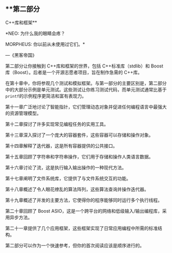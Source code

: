 ## **第二部分

C++库和框架**

*NEO: 为什么我的眼睛会疼？

MORPHEUS: 你以前从未使用过它们。*

—《黑客帝国》

第二部分让你接触到 C++库和框架的世界，包括 C++标准库（stdlib）和 Boost 库（Boost）。后者是一个开源志愿者项目，旨在制作急需的 C++库。

在第十章中，你将参观几个测试和模拟框架。与第一部分的主要区别是，第二部分中的大部分示例是单元测试。这些测试让你练习测试代码，而单元测试通常比基于`printf`的示例程序更简洁和富有表现力。

第十一章广泛地讨论了智能指针，它们管理动态对象并促进任何编程语言中最强大的资源管理模型。

第十二章探讨了许多实现常见编程任务的实用工具。

第十三章深入探讨了一个庞大的容器套件，这些容器可以存储和操作对象。

第十四章解释了迭代器，这是所有容器提供的公共接口。

第十五章回顾了字符串和字符串操作，它们用于存储和操作人类语言数据。

第十六章讨论了流，这是执行输入输出操作的一种现代方法。

第十七章阐明了文件系统库，它提供了与文件系统交互的功能。

第十八章概述了令人眼花缭乱的算法阵列，这些算法查询并操作迭代器。

第十九章概述了并发的主要方法，它使得你的程序能够同时运行多个执行线程。

第二十章回顾了 Boost ASIO，这是一个跨平台的网络和低级输入/输出编程库，采用异步方法。

第二十一章提供了几个应用框架，这些框架实现了日常应用编程中所需的标准结构。

第二部分可以作为一个快速参考，但你的首次阅读应该是顺序进行的。
